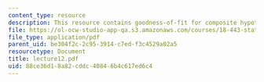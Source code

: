 ```yaml
---
content_type: resource
description: This resource contains goodness-of-fit for composite hypotheses.
file: https://ol-ocw-studio-app-qa.s3.amazonaws.com/courses/18-443-statistics-for-applications-fall-2006/88ce36d18a82cddc40846b4c617ed6c4_lecture12.pdf
file_type: application/pdf
parent_uid: be304f2c-2c95-3914-c7ed-f3c4529a02a5
resourcetype: Document
title: lecture12.pdf
uid: 88ce36d1-8a82-cddc-4084-6b4c617ed6c4
---
```

